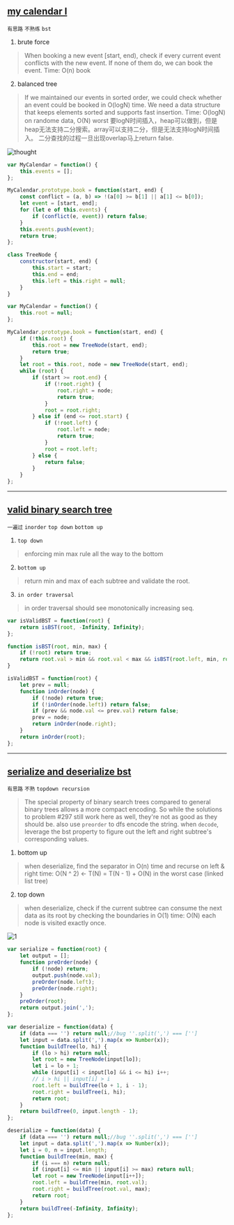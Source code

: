 ## [my calendar I](https://leetcode.com/problems/my-calendar-i/description/)

`有思路` `不熟练` `bst`

1. brute force
> When booking a new event [start, end), check if every current event conflicts with the new event. If none of them do, we can book the event.
> Time: O(n) book
2. balanced tree
> If we maintained our events in sorted order, we could check whether an event could be booked in O(logN) time. We need a data structure that keeps elements sorted and supports fast insertion.
> Time: O(logN) on randome data, O(N) worst
> 要logN时间插入，heap可以做到，但是heap无法支持二分搜索。array可以支持二分，但是无法支持logN时间插入。
> 二分查找的过程一旦出现overlap马上return false.

![thought](http://zxi.mytechroad.com/blog/wp-content/uploads/2017/11/729-ep112.png)

```javascript
var MyCalendar = function() {
    this.events = [];
};

MyCalendar.prototype.book = function(start, end) {
    const conflict = (a, b) => !(a[0] >= b[1] || a[1] <= b[0]);
    let event = [start, end];
    for (let e of this.events) {
        if (conflict(e, event)) return false;
    }
    this.events.push(event);
    return true;
};

class TreeNode {
    constructor(start, end) {
        this.start = start;
        this.end = end;
        this.left = this.right = null;
    }
}

var MyCalendar = function() {
    this.root = null;
};

MyCalendar.prototype.book = function(start, end) {
    if (!this.root) {
        this.root = new TreeNode(start, end);
        return true;
    }
    let root = this.root, node = new TreeNode(start, end);
    while (root) {
        if (start >= root.end) {
            if (!root.right) {
                root.right = node;
                return true;
            }
            root = root.right;
        } else if (end <= root.start) {
            if (!root.left) {
                root.left = node;
                return true;
            }
            root = root.left;
        } else {
            return false;
        }
    }
};
```
---
## [valid binary search tree](https://leetcode.com/problems/validate-binary-search-tree/description/)

`一遍过` `inorder` `top down` `bottom up`

1. `top down`
> enforcing min max rule all the way to the bottom

2. `bottom up`
> return min and max of each subtree and validate the root.

3. `in order traversal`
> in order traversal should see monotonically increasing seq.

```javascript
var isValidBST = function(root) {
    return isBST(root, -Infinity, Infinity);
};

function isBST(root, min, max) {
    if (!root) return true;
    return root.val > min && root.val < max && isBST(root.left, min, root.val) && isBST(root.right, root.val, max);
}

isValidBST = function(root) {
    let prev = null;
    function inOrder(node) {
        if (!node) return true;
        if (!inOrder(node.left)) return false;
        if (prev && node.val <= prev.val) return false;
        prev = node;
        return inOrder(node.right);
    }
    return inOrder(root);
};
```

---
## [serialize and deserialize bst](https://leetcode.com/problems/serialize-and-deserialize-bst/description/)

`有思路` `不熟` `topdown recursion`

> The special property of binary search trees compared to general binary trees allows a more compact encoding. So while the solutions to problem #297 still work here as well, they're not as good as they should be.
> also use `preorder` to dfs encode the string.
when `decode`, leverage the bst property to figure out the left and right subtree's corresponding values.
1. bottom up
> when deserialize, find the separator in O(n) time and recurse on left & right
> time: O(N ^ 2) <- T(N) = T(N - 1) + O(N) in the worst case (linked list tree)
2. top down
> when deserialize, check if the current subtree can consume the next data as its root by checking the boundaries in O(1)
> time: O(N) each node is visited exactly once.

![1](http://zxi.mytechroad.com/blog/wp-content/uploads/2017/10/449-ep91.png)

```javascript
var serialize = function(root) {
    let output = [];
    function preOrder(node) {
        if (!node) return;
        output.push(node.val);
        preOrder(node.left);
        preOrder(node.right);
    }
    preOrder(root);
    return output.join(',');
};

var deserialize = function(data) {
    if (data === '') return null;//bug ''.split(',') === ['']
    let input = data.split(',').map(x => Number(x));
    function buildTree(lo, hi) {
        if (lo > hi) return null;
        let root = new TreeNode(input[lo]);
        let i = lo + 1;
        while (input[i] < input[lo] && i <= hi) i++;
        // i > hi || input[i] > i
        root.left = buildTree(lo + 1, i - 1);
        root.right = buildTree(i, hi);
        return root;
    }
    return buildTree(0, input.length - 1);
};

deserialize = function(data) {
    if (data === '') return null;//bug ''.split(',') === ['']
    let input = data.split(',').map(x => Number(x));
    let i = 0, n = input.length;
    function buildTree(min, max) {
        if (i === n) return null;
        if (input[i] <= min || input[i] >= max) return null;
        let root = new TreeNode(input[i++]);
        root.left = buildTree(min, root.val);
        root.right = buildTree(root.val, max);
        return root;
    }
    return buildTree(-Infinity, Infinity);
};
```
